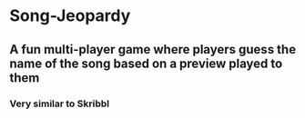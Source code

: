 # Song-Jeopardy

## A fun multi-player game where players guess the name of the song based on a preview played to them

### Very similar to Skribbl
